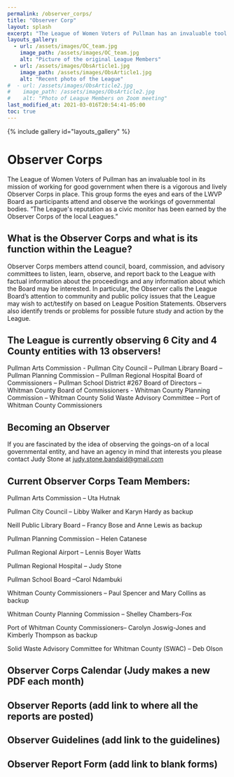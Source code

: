```yaml
---
permalink: /observer_corps/
title: "Observer Corp"
layout: splash
excerpt: "The League of Women Voters of Pullman has an invaluable tool in its mission of working for good government when there is a vigorous and lively Observer Corps in place. This group forms the eyes and ears of the LWVP Board as participants attend and observe the workings of governmental bodies."
layouts_gallery:
  - url: /assets/images/OC_team.jpg
    image_path: /assets/images/OC_team.jpg
    alt: "Picture of the original League Members"
  - url: /assets/images/ObsArticle1.jpg
    image_path: /assets/images/ObsArticle1.jpg
    alt: "Recent photo of the League"
#  - url: /assets/images/ObsArticle2.jpg
#    image_path: /assets/images/ObsArticle2.jpg
#    alt: "Photo of League Members on Zoom meeting"
last_modified_at: 2021-03-016T20:54:41-05:00
toc: true
---
```


{% include gallery id="layouts_gallery" %}

# Observer Corps

The League of Women Voters of Pullman has an invaluable tool in its mission of working for good government when there is a vigorous and lively Observer Corps in place. This group forms the eyes and ears of the LWVP Board as participants attend and observe the workings of governmental bodies. “The League's reputation as a civic monitor has been earned by the Observer Corps of the local Leagues.”

## What is the Observer Corps and what is its function within the League?
Observer Corps members attend council, board, commission, and advisory committees to listen, learn, observe, and report back to the League with factual information about the proceedings and any information about which the Board may be interested. In particular, the Observer calls the League Board’s attention to community and public policy issues that the League may wish to act/testify on based on League Position Statements. Observers also identify trends or problems for possible future study and action by the League.

## The League is currently observing 6 City and 4 County entities with 13 observers!
Pullman Arts Commission - Pullman City Council – Pullman Library Board – Pullman Planning Commission – Pullman Regional Hospital Board of Commissioners – Pullman School District #267 Board of Directors – Whitman County Board of Commissioners - Whitman County Planning Commission – Whitman County Solid Waste Advisory Committee – Port of Whitman County Commissioners

## Becoming an Observer
If you are fascinated by the idea of observing the goings-on of a local governmental entity, and have an agency in mind that interests you please contact Judy Stone at judy.stone.bandaid@gmail.com

## Current Observer Corps Team Members:

Pullman Arts Commission – Uta Hutnak

Pullman City Council – Libby Walker and Karyn Hardy as backup

Neill Public Library Board – Francy Bose and Anne Lewis as backup

Pullman Planning Commission –  Helen Catanese

Pullman Regional Airport – Lennis Boyer Watts

Pullman Regional Hospital – Judy Stone

Pullman School Board –Carol Ndambuki

Whitman County Commissioners – Paul Spencer and Mary Collins as backup

Whitman County Planning Commission – Shelley Chambers-Fox

Port of Whitman County Commissioners– Carolyn Joswig-Jones and Kimberly Thompson as backup

Solid Waste Advisory Committee for Whitman County (SWAC) – Deb Olson

## Observer Corps Calendar (Judy makes a new PDF each month)

## Observer Reports (add link to where all the reports are posted)

## Observer Guidelines (add link to the guidelines)

## Observer Report Form (add link to blank forms)
